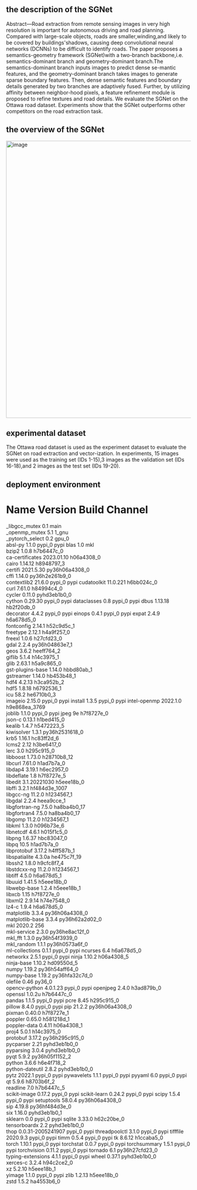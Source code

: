 ## the description of the SGNet
Abstract—Road extraction from remote sensing images in very high resolution is important for autonomous driving and road planning. Compared with large-scale objects, roads are smaller,winding,and likely to be covered by buildings'shadows, causing deep convolutional neural networks (DCNNs) to be difficult to identify roads. The paper proposes a semantics-geometry framework (SGNet)with a two-branch backbone,i.e. semantics-dominant branch and geometry-dominant branch.The semantics-dominant branch inputs images to predict dense se-mantic features, and the geometry-dominant branch takes images to generate sparse boundary features. Then, dense semantic features and boundary details generated by two branches are adaptively fused. Further, by utilizing affinity between neighbor-hood pixels, a feature refinement module is proposed to refine textures and road details. We evaluate the SGNet on the Ottawa road dataset. Experiments show that the SGNet outperforms other competitors on the road extraction task. 

## the overview of the SGNet
<img width="755" alt="image" src="https://user-images.githubusercontent.com/42291810/233682269-4db1233e-9f0f-487a-ba3f-87743a8907f2.png">

## experimental dataset
The Ottawa road dataset is used as the experiment dataset to evaluate the SGNet on road extraction and vector-ization. In experiments, 15 images were used as the training set (IDs 1-15),3 images as the validation set (IDs 16-18),and 2 images as the test set (IDs 19-20).


## deployment environment
# Name                    Version                   Build  Channel
_libgcc_mutex             0.1                        main  
_openmp_mutex             5.1                       1_gnu  
_pytorch_select           0.2                       gpu_0  
absl-py                   1.1.0                    pypi_0    pypi
blas                      1.0                         mkl  
bzip2                     1.0.8                h7b6447c_0  
ca-certificates           2023.01.10           h06a4308_0  
cairo                     1.14.12              h8948797_3  
certifi                   2021.5.30        py36h06a4308_0  
cffi                      1.14.0           py36h2e261b9_0  
contextlib2               21.6.0                   pypi_0    pypi
cudatoolkit               11.0.221             h6bb024c_0  
curl                      7.61.0               h84994c4_0  
cycler                    0.11.0             pyhd3eb1b0_0  
cython                    0.29.30                  pypi_0    pypi
dataclasses               0.8                      pypi_0    pypi
dbus                      1.13.18              hb2f20db_0  
decorator                 4.4.2                    pypi_0    pypi
einops                    0.4.1                    pypi_0    pypi
expat                     2.4.9                h6a678d5_0  
fontconfig                2.14.1               h52c9d5c_1  
freetype                  2.12.1               h4a9f257_0  
freexl                    1.0.6                h27cfd23_0  
gdal                      2.2.4            py36h04863e7_1  
geos                      3.6.2                heeff764_2  
giflib                    5.1.4                h14c3975_1  
glib                      2.63.1               h5a9c865_0  
gst-plugins-base          1.14.0               hbbd80ab_1  
gstreamer                 1.14.0               hb453b48_1  
hdf4                      4.2.13               h3ca952b_2  
hdf5                      1.8.18               h6792536_1  
icu                       58.2                 he6710b0_3  
imageio                   2.15.0                   pypi_0    pypi
install                   1.3.5                    pypi_0    pypi
intel-openmp              2022.1.0          h9e868ea_3769  
joblib                    1.1.0                    pypi_0    pypi
jpeg                      9e                   h7f8727e_0  
json-c                    0.13.1               h1bed415_0  
kealib                    1.4.7                h5472223_5  
kiwisolver                1.3.1            py36h2531618_0  
krb5                      1.16.1               hc83ff2d_6  
lcms2                     2.12                 h3be6417_0  
lerc                      3.0                  h295c915_0  
libboost                  1.73.0              h28710b8_12  
libcurl                   7.61.0               h1ad7b7a_0  
libdap4                   3.19.1               h6ec2957_0  
libdeflate                1.8                  h7f8727e_5  
libedit                   3.1.20221030         h5eee18b_0  
libffi                    3.2.1             hf484d3e_1007  
libgcc-ng                 11.2.0               h1234567_1  
libgdal                   2.2.4                heea9cce_1  
libgfortran-ng            7.5.0               ha8ba4b0_17  
libgfortran4              7.5.0               ha8ba4b0_17  
libgomp                   11.2.0               h1234567_1  
libkml                    1.3.0                h096b73e_6  
libnetcdf                 4.6.1                h015f1c5_0  
libpng                    1.6.37               hbc83047_0  
libpq                     10.5                 h1ad7b7a_0  
libprotobuf               3.17.2               h4ff587b_1  
libspatialite             4.3.0a              he475c7f_19  
libssh2                   1.8.0                h9cfc8f7_4  
libstdcxx-ng              11.2.0               h1234567_1  
libtiff                   4.5.0                h6a678d5_1  
libuuid                   1.41.5               h5eee18b_0  
libwebp-base              1.2.4                h5eee18b_1  
libxcb                    1.15                 h7f8727e_0  
libxml2                   2.9.14               h74e7548_0  
lz4-c                     1.9.4                h6a678d5_0  
matplotlib                3.3.4            py36h06a4308_0  
matplotlib-base           3.3.4            py36h62a2d02_0  
mkl                       2020.2                      256  
mkl-service               2.3.0            py36he8ac12f_0  
mkl_fft                   1.3.0            py36h54f3939_0  
mkl_random                1.1.1            py36h0573a6f_0  
ml-collections            0.1.1                    pypi_0    pypi
ncurses                   6.4                  h6a678d5_0  
networkx                  2.5.1                    pypi_0    pypi
ninja                     1.10.2               h06a4308_5  
ninja-base                1.10.2               hd09550d_5  
numpy                     1.19.2           py36h54aff64_0  
numpy-base                1.19.2           py36hfa32c7d_0  
olefile                   0.46                     py36_0  
opencv-python             4.0.1.23                 pypi_0    pypi
openjpeg                  2.4.0                h3ad879b_0  
openssl                   1.0.2u               h7b6447c_0  
pandas                    1.1.5                    pypi_0    pypi
pcre                      8.45                 h295c915_0  
pillow                    8.4.0                    pypi_0    pypi
pip                       21.2.2           py36h06a4308_0  
pixman                    0.40.0               h7f8727e_1  
poppler                   0.65.0               h581218d_1  
poppler-data              0.4.11               h06a4308_1  
proj4                     5.0.1                h14c3975_0  
protobuf                  3.17.2           py36h295c915_0  
pycparser                 2.21               pyhd3eb1b0_0  
pyparsing                 3.0.4              pyhd3eb1b0_0  
pyqt                      5.9.2            py36h05f1152_2  
python                    3.6.6                h6e4f718_2  
python-dateutil           2.8.2              pyhd3eb1b0_0  
pytz                      2022.1                   pypi_0    pypi
pywavelets                1.1.1                    pypi_0    pypi
pyyaml                    6.0                      pypi_0    pypi
qt                        5.9.6                h8703b6f_2  
readline                  7.0                  h7b6447c_5  
scikit-image              0.17.2                   pypi_0    pypi
scikit-learn              0.24.2                   pypi_0    pypi
scipy                     1.5.4                    pypi_0    pypi
setuptools                58.0.4           py36h06a4308_0  
sip                       4.19.8           py36hf484d3e_0  
six                       1.16.0             pyhd3eb1b0_1  
sklearn                   0.0                      pypi_0    pypi
sqlite                    3.33.0               h62c20be_0  
tensorboardx              2.2                pyhd3eb1b0_0  
thop                      0.0.31-2005241907          pypi_0    pypi
threadpoolctl             3.1.0                    pypi_0    pypi
tifffile                  2020.9.3                 pypi_0    pypi
timm                      0.5.4                    pypi_0    pypi
tk                        8.6.12               h1ccaba5_0  
torch                     1.10.1                   pypi_0    pypi
torchstat                 0.0.7                    pypi_0    pypi
torchsummary              1.5.1                    pypi_0    pypi
torchvision               0.11.2                   pypi_0    pypi
tornado                   6.1              py36h27cfd23_0  
typing-extensions         4.1.1                    pypi_0    pypi
wheel                     0.37.1             pyhd3eb1b0_0  
xerces-c                  3.2.4                h94c2ce2_0  
xz                        5.2.10               h5eee18b_1  
yimage                    1.1.0                    pypi_0    pypi
zlib                      1.2.13               h5eee18b_0  
zstd                      1.5.2                ha4553b6_0 
